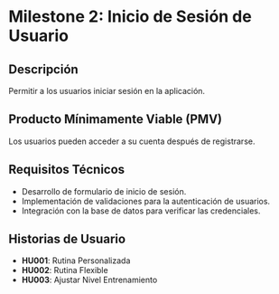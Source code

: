 # Milestone 2: Inicio de Sesión de Usuario

## Descripción
Permitir a los usuarios iniciar sesión en la aplicación.

## Producto Mínimamente Viable (PMV)
Los usuarios pueden acceder a su cuenta después de registrarse.

## Requisitos Técnicos
- Desarrollo de formulario de inicio de sesión.
- Implementación de validaciones para la autenticación de usuarios.
- Integración con la base de datos para verificar las credenciales.

## Historias de Usuario
- **HU001**:  Rutina Personalizada
- **HU002**:  Rutina Flexible
- **HU003**:  Ajustar Nivel Entrenamiento
